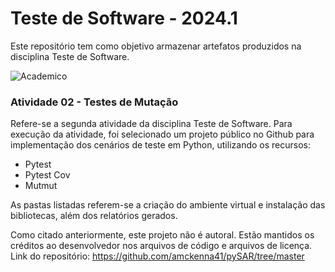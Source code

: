 # Teste de Software -  2024.1
Este repositório tem como objetivo armazenar artefatos produzidos na disciplina Teste de Software.

![Academico](https://img.shields.io/badge/ACADÊMICO-8A2BE2)
### Atividade 02 - Testes de Mutação

Refere-se a segunda atividade da disciplina Teste de Software. Para execução da atividade, foi selecionado um projeto público no Github para implementação dos cenários de teste em Python, utilizando os recursos:

- Pytest
- Pytest Cov
- Mutmut

As pastas listadas referem-se a criação do ambiente virtual e instalação das bibliotecas, além dos relatórios gerados.



Como citado anteriormente, este projeto não é autoral. Estão mantidos os créditos ao desenvolvedor nos arquivos de código e arquivos de licença. 
Link do repositório: https://github.com/amckenna41/pySAR/tree/master
